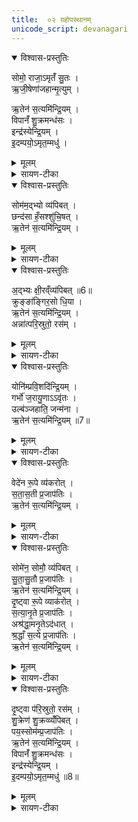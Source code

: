 ```yaml
---
title:  ०२ ग्रहोपस्थानम्
unicode_script: devanagari
---
```



<details open><summary>विश्वास-प्रस्तुतिः</summary>

सोमो॒ राजा॒ऽमृतँ॑ सु॒तः ।  
ऋ॒जी॒षेणा॑जहान्मृ॒त्युम् ।  

ऋ॒तेन॑ स॒त्यमि॑न्द्रि॒यम् ।  
विपानँ॑ शु॒क्रमन्ध॑सः ।  
इन्द्र॑स्येन्द्रि॒यम् ।  
इ॒दम्पयो॒ऽमृत॒म्मधु॑ ।  
</details>

<details><summary>मूलम्</summary>

सोमो॒ राजा॒ऽमृतँ॑ सु॒तः ।  
ऋ॒जी॒षेणा॑जहान्मृ॒त्युम् ।  

ऋ॒तेन॑ स॒त्यमि॑न्द्रि॒यम् ।  
विपानँ॑ शु॒क्रमन्ध॑सः ।  
इन्द्र॑स्येन्द्रि॒यम् ।  
इ॒दम्पयो॒ऽमृत॒म्मधु॑ ।  
</details>

<details><summary>सायण-टीका</summary>

(SB) 1प्रथमे ग्रहा उक्ताः । द्वितीये तदुपस्थानमुच्यते । तत्र प्रथमामृचमाह - अयमभिषुतः सोमो राजा स्वयममृतं पीयूषसमानः यथा पीयूषं पिबतोऽपमृत्युर्नास्त्येवं सोमपस्यापि नापमृत्युरित्यर्थः। तत्रायं हेतुः - ऋजीषेण ईदृक्स्थानीयेन नीरसेन मृत्युमजहात् । ऋजीषे ह्यपमृत्युमजहात् । ऋजीषमपमृत्युप्रापकं रसनिस्सरणेन तस्य परित्यागादपमृत्युहेतुः परित्यक्तः । अतोऽयं ऋतेन यज्ञनिष्पादनेन इन्द्रियं इन्द्रियवृद्धिहेतुः तदेतत्सत्यं शपथं करोमीत्यर्थः । अन्धसोऽन्नरसादपि विपानं विशेषेण पानयोग्यं सोमरसरूपममृतम् । अतः शुक्रं शुद्धं योयमिन्द्रस्तस्यापीन्द्रियवृद्धिकारणमिदम् । किंच - इदं द्रव्यं मधु पयो मधुरं क्षीररूपमत एवामृतरूपम् ॥
</details>

<details open><summary>विश्वास-प्रस्तुतिः</summary>

सोम॑म॒द्भ्यो व्य॑पिबत् ।  
छन्द॑सा हँ॒सश्शु॑चि॒षत् ।  
ऋ॒तेन॑ स॒त्यमि॑न्द्रि॒यम् ।  
</details>

<details><summary>मूलम्</summary>

सोम॑म॒द्भ्यो व्य॑पिबत् ।  
छन्द॑सा हँ॒सश्शु॑चि॒षत् ।  
ऋ॒तेन॑ स॒त्यमि॑न्द्रि॒यम् ।  
</details>

<details><summary>सायण-टीका</summary>

2अथ द्वितीयामाह - शुचौ शुद्धप्रदेशे स्वर्गे सीदतीति शुचिषत् हंसः सर्वप्राणिहृदि स्थितो जीवात्मा तद्रूपधारीन्द्रः छन्दसा स्वेच्छया तमिमं सोममद्भ्यः सकाशाद्विभज्यापिबत् । ऋतेन यज्ञद्वारेणेन्द्रियवृद्धिहेतुस्सोमः तदेतत्सत्यम् । तत्र दृष्टान्तः - यथा लोके क्रुङ् क्रौञ्चपक्षी आङ्गिरसः सर्वाङ्गसंबन्धिसारयुक्तः पुष्टशरीर इत्यर्थः । तादृशो धिया स्वबुद्ध्या क्षीरमद्भ्यो विविच्यापिबत् । क्षीरपात्रे स्वमुखे प्रक्षिप्ते सति मुखगताम्लरससंपर्कात्क्षीरांशो जलांशश्चोभौ विविच्येते । तत्र जलभागं परित्यज्य क्षीरभागमेव पिबति । तद्वदयमिन्द्रोपि सोमरसं जलभागाद्विविच्य पिबति । अतो यज्ञद्वारेणेन्द्रियवृद्धिहेतुस्सोमः तदेतत्सत्यम् ।  
</details>

<details open><summary>विश्वास-प्रस्तुतिः</summary>

अ॒द्भ्यः क्षी॒रव्ँव्य॑पिबत् ॥6॥  
क्रुङ्ङा॑ङ्गिर॒सो धि॒या ।  
ऋ॒तेन॑ स॒त्यमि॑न्द्रि॒यम् ।  
अन्ना॑त्परि॒स्रुतो॒ रस॑म् ।  
</details>

<details><summary>मूलम्</summary>

अ॒द्भ्यः क्षी॒रव्ँव्य॑पिबत् ॥6॥  
क्रुङ्ङा॑ङ्गिर॒सो धि॒या ।  
ऋ॒तेन॑ स॒त्यमि॑न्द्रि॒यम् ।  
अन्ना॑त्परि॒स्रुतो॒ रस॑म् ।  
</details>

<details><summary>सायण-टीका</summary>

तत्रैवान्यो दृष्टान्त उच्यते - यथा क्षत्रं क्षत्रियजातिः ब्रह्मणा प्रौढेन क्षीराज्यादिना योगात् परितः स्रवतीति परिस्रुदन्नं तस्मादन्नात्संपन्नं रसं पिबति । राजादयो हि भोजनकाले प्रभूते क्षीरे वा व्रीह्याद्यन्नं प्रक्षिप्य तदन्नरसोपेतं क्षीरादिकं पिबति । एवमिन्द्रोऽयमपि सारभूतं रसं पिवति । ऋतेनेति पूर्ववत् ॥

  - +++(अतोऽयं ऋतेन यज्ञनिष्पादनेन इन्द्रियं इन्द्रियवृद्धिहेतुः तदेतत्सत्यं शपथं करोमीत्यर्थः । अन्धसोऽन्नरसादपि विपानं विशेषेण पानयोग्यं सोमरसरूपममृतम् । अतः शुक्रं शुद्धं योयमिन्द्रस्तस्यापीन्द्रियवृद्धिकारणमिदम् । किंच - इदं द्रव्यं मधु पयो मधुरं क्षीररूपमत एवामृतरूपम् ॥)+++
</details>

<details open><summary>विश्वास-प्रस्तुतिः</summary>

योनि॑म्प्रवि॒शदि॑न्द्रि॒यम् ।  
गर्भो॑ ज॒रायु॒णाऽऽवृ॑तः ।  
उल्ब॑ञ्जहाति॒ जन्म॑ना ।  
ऋ॒तेन॑ स॒त्यमि॑न्द्रि॒यम् ॥7॥  
</details>

<details><summary>मूलम्</summary>

योनि॑म्प्रवि॒शदि॑न्द्रि॒यम् ।  
गर्भो॑ ज॒रायु॒णाऽऽवृ॑तः ।  
उल्ब॑ञ्जहाति॒ जन्म॑ना ।  
ऋ॒तेन॑ स॒त्यमि॑न्द्रि॒यम् ॥7॥  
</details>

<details><summary>सायण-टीका</summary>

3अथ तृतीयामाह - यथा लोके स्त्रीयोनिं प्रविशत् पुरुषस्येन्द्रियं रेतो मूत्रं च विभज्य परित्यजति । मूत्रस्य बहिस्त्यागः । रेतसो गर्भाशये त्यागः । तद्रेतःपरिणामो जरायुणा वेष्टितो गर्भो भूत्वा स्वकीयेन जन्मना तदावरणरूपमुल्बं जहाति । एवमिन्द्रोऽप्यसारं परित्यज्यैकस्मिन्नपि पात्रे सारमेव स्वीकरोति । ऋतेनेति पूर्ववत् ।  

  - +++(अतोऽयं ऋतेन यज्ञनिष्पादनेन इन्द्रियं इन्द्रियवृद्धिहेतुः तदेतत्सत्यं शपथं करोमीत्यर्थः । अन्धसोऽन्नरसादपि विपानं विशेषेण पानयोग्यं सोमरसरूपममृतम् । अतः शुक्रं शुद्धं योयमिन्द्रस्तस्यापीन्द्रियवृद्धिकारणमिदम् । किंच - इदं द्रव्यं मधु पयो मधुरं क्षीररूपमत एवामृतरूपम् ॥)+++
</details>

<details open><summary>विश्वास-प्रस्तुतिः</summary>

वेदे॑न रू॒पे व्य॑करोत् ।  
स॒ता॒स॒ती प्र॒जाप॑तिः ।  
ऋ॒तेन॑ स॒त्यमि॑न्द्रि॒यम् ।  
</details>

<details><summary>मूलम्</summary>

वेदे॑न रू॒पे व्य॑करोत् ।  
स॒ता॒स॒ती प्र॒जाप॑तिः ।  
ऋ॒तेन॑ स॒त्यमि॑न्द्रि॒यम् ।  
</details>

<details><summary>सायण-टीका</summary>

यथा प्रजापतिरेकरूपेण वेदेन पर्यालोच्य सतासती पृथिव्यादिसद्रूपं शशविषाणाद्यसद्रूपं च विभज्याकरोत् । तथाऽयमिन्द्रः -सारासारविभागं कृतवान् । ऋतेनेति पूर्ववत् ॥

  - +++(अतोऽयं ऋतेन यज्ञनिष्पादनेन इन्द्रियं इन्द्रियवृद्धिहेतुः तदेतत्सत्यं शपथं करोमीत्यर्थः । अन्धसोऽन्नरसादपि विपानं विशेषेण पानयोग्यं सोमरसरूपममृतम् । अतः शुक्रं शुद्धं योयमिन्द्रस्तस्यापीन्द्रियवृद्धिकारणमिदम् । किंच - इदं द्रव्यं मधु पयो मधुरं क्षीररूपमत एवामृतरूपम् ॥)+++
</details>

<details open><summary>विश्वास-प्रस्तुतिः</summary>

सोमे॑न॒ सोमौ॒ व्य॑पिबत् ।  
सु॒ता॒सु॒तौ प्र॒जाप॑तिः ।  
ऋ॒तेन॑ स॒त्यमि॑न्द्रि॒यम् ।  
दृ॒ष्ट्वा रू॒पे व्याक॑रोत् ।  
स॒त्या॒नृ॒ते प्र॒जाप॑तिः ।  
अश्र॑द्धा॒मनृ॒तेऽद॑धात् ।  
श्र॒द्धाँ स॒त्ये प्र॒जाप॑तिः ।  
ऋ॒तेन॑ स॒त्यमि॑न्द्रि॒यम् ।  
</details>

<details><summary>मूलम्</summary>

सोमे॑न॒ सोमौ॒ व्य॑पिबत् ।  
सु॒ता॒सु॒तौ प्र॒जाप॑तिः ।  
ऋ॒तेन॑ स॒त्यमि॑न्द्रि॒यम् ।  
दृ॒ष्ट्वा रू॒पे व्याक॑रोत् ।  
स॒त्या॒नृ॒ते प्र॒जाप॑तिः ।  
अश्र॑द्धा॒मनृ॒तेऽद॑धात् ।  
श्र॒द्धाँ स॒त्ये प्र॒जाप॑तिः ।  
ऋ॒तेन॑ स॒त्यमि॑न्द्रि॒यम् ।  
</details>

<details><summary>सायण-टीका</summary>

4अथ चतुर्थीमाह - प्रजापतिरेकरूपेण सोमद्रव्येण युक्तो रसात्मकोऽयं सोमोऽभिषुतो वल्लयात्मकोऽयं सोमो नाभिषुत इति विभज्य तत्र रसात्मकमेवापिवत् । अत्र प्रजापतिशब्देन प्रजापालकत्वादिन्द्रो विवक्षितः । तत्र विभागे दृष्टान्त उच्यते - यथा प्रजापतिः सत्यवदनमनृतवदनं चेत्येवं वचनस्य द्वे रूपे विशेषेण सृष्टवान् । ततोऽनृते प्रजानामश्रद्धामविश्वासं स्थापितवान् । सत्यवचने तु स प्रजापतिर्विश्वासं स्थापितवान् । एवमयमिन्द्रोऽप्यभिषुतमेव पिबति ॥

   +++(अतोऽयं ऋतेन यज्ञनिष्पादनेन इन्द्रियं इन्द्रियवृद्धिहेतुः तदेतत्सत्यं शपथं करोमीत्यर्थः । )+++
</details>

<details open><summary>विश्वास-प्रस्तुतिः</summary>

दृ॒ष्ट्वा प॑रि॒स्रुतो॒ रस॑म् ।  
शु॒क्रेण॑ शु॒क्रव्व्यँ॑पिबत् ।  
पय॒स्सोम॑म्प्र॒जाप॑तिः ।  
ऋ॒तेन॑ स॒त्यमि॑न्द्रि॒यम् ।  
विपानँ॑ शु॒क्रमन्ध॑सः ।  
इन्द्र॑स्येन्द्रि॒यम् ।  
इ॒दम्पयो॒ऽमृत॒म्मधु॑ ॥8॥  
</details>

<details><summary>मूलम्</summary>

दृ॒ष्ट्वा प॑रि॒स्रुतो॒ रस॑म् ।  
शु॒क्रेण॑ शु॒क्रव्व्यँ॑पिबत् ।  
पय॒स्सोम॑म्प्र॒जाप॑तिः ।  
ऋ॒तेन॑ स॒त्यमि॑न्द्रि॒यम् ।  
विपानँ॑ शु॒क्रमन्ध॑सः ।  
इन्द्र॑स्येन्द्रि॒यम् ।  
इ॒दम्पयो॒ऽमृत॒म्मधु॑ ॥8॥  
</details>

<details><summary>सायण-टीका</summary>

5अथ पञ्चमीमाह - प्रजानां पालकोऽयमिन्द्रः परिस्रुत आलवालस्य परितः श्रयणं कुर्वतो द्रव्यस्य रसं दृष्ट्वा तत्र शुक्रेण शुद्धेन द्रव्यान्तरेण सहितं शुद्धद्रव्यान्तरं पयः सोमं च विशेषेणापिबत् । ऋतेनेत्यादिकं प्रथममन्त्रवद्व्याख्येयम् ।  

  -  +++(अतोऽयं ऋतेन यज्ञनिष्पादनेन इन्द्रियं इन्द्रियवृद्धिहेतुः तदेतत्सत्यं शपथं करोमीत्यर्थः । अन्धसोऽन्नरसादपि विपानं विशेषेण पानयोग्यं सोमरसरूपममृतम् । अतः शुक्रं शुद्धं योयमिन्द्रस्तस्यापीन्द्रियवृद्धिकारणमिदम् । किंच - इदं द्रव्यं मधु पयो मधुरं क्षीररूपमत एवामृतरूपम् ॥)+++

तैरेतैः पञ्चभिर्मन्त्रैरुपस्थानं कुर्यात् ॥

इति तैतिरीयब्राह्मणभाष्ये द्वितीयाष्टके षष्ठप्रपाठके द्वितीयोऽनुवाकः ॥  

</details>

